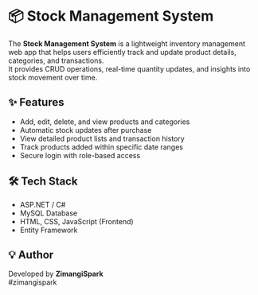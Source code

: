 # 📦 Stock Management System

The **Stock Management System** is a lightweight inventory management web app that helps users efficiently track and update product details, categories, and transactions.  
It provides CRUD operations, real-time quantity updates, and insights into stock movement over time.  

## ✨ Features
- Add, edit, delete, and view products and categories  
- Automatic stock updates after purchase  
- View detailed product lists and transaction history  
- Track products added within specific date ranges  
- Secure login with role-based access  

## 🛠️ Tech Stack
- ASP.NET / C#
- MySQL Database
- HTML, CSS, JavaScript (Frontend)
- Entity Framework

## 💡 Author
Developed by **ZimangiSpark**  
#zimangispark
